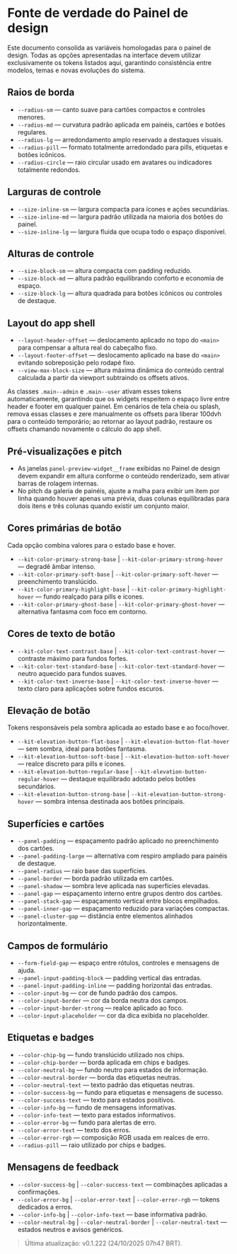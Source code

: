 # Fonte de verdade do Painel de design

Este documento consolida as variáveis homologadas para o painel de design. Todas as opções apresentadas na interface devem utilizar exclusivamente os tokens listados aqui, garantindo consistência entre modelos, temas e novas evoluções do sistema.

## Raios de borda
- `--radius-sm` — canto suave para cartões compactos e controles menores.
- `--radius-md` — curvatura padrão aplicada em painéis, cartões e botões regulares.
- `--radius-lg` — arredondamento amplo reservado a destaques visuais.
- `--radius-pill` — formato totalmente arredondado para pills, etiquetas e botões icônicos.
- `--radius-circle` — raio circular usado em avatares ou indicadores totalmente redondos.

## Larguras de controle
- `--size-inline-sm` — largura compacta para ícones e ações secundárias.
- `--size-inline-md` — largura padrão utilizada na maioria dos botões do painel.
- `--size-inline-lg` — largura fluida que ocupa todo o espaço disponível.

## Alturas de controle
- `--size-block-sm` — altura compacta com padding reduzido.
- `--size-block-md` — altura padrão equilibrando conforto e economia de espaço.
- `--size-block-lg` — altura quadrada para botões icônicos ou controles de destaque.

## Layout do app shell
- `--layout-header-offset` — deslocamento aplicado no topo do `<main>` para compensar a altura real do cabeçalho fixo.
- `--layout-footer-offset` — deslocamento aplicado na base do `<main>` evitando sobreposição pelo rodapé fixo.
- `--view-max-block-size` — altura máxima dinâmica do conteúdo central calculada a partir da viewport subtraindo os offsets ativos.

As classes `.main--admin` e `.main--user` ativam esses tokens automaticamente, garantindo que os widgets respeitem o espaço livre entre header e footer em qualquer painel. Em cenários de tela cheia ou splash, remova essas classes e zere manualmente os offsets para liberar 100dvh para o conteúdo temporário; ao retornar ao layout padrão, restaure os offsets chamando novamente o cálculo do app shell.

## Pré-visualizações e pitch
- As janelas `panel-preview-widget__frame` exibidas no Painel de design devem expandir em altura conforme o conteúdo renderizado, sem ativar barras de rolagem internas.
- No pitch da galeria de painéis, ajuste a malha para exibir um item por linha quando houver apenas uma prévia, duas colunas equilibradas para dois itens e três colunas quando existir um conjunto maior.

## Cores primárias de botão
Cada opção combina valores para o estado base e hover.
- `--kit-color-primary-strong-base` | `--kit-color-primary-strong-hover` — degradê âmbar intenso.
- `--kit-color-primary-soft-base` | `--kit-color-primary-soft-hover` — preenchimento translúcido.
- `--kit-color-primary-highlight-base` | `--kit-color-primary-highlight-hover` — fundo realçado para pills e ícones.
- `--kit-color-primary-ghost-base` | `--kit-color-primary-ghost-hover` — alternativa fantasma com foco em contorno.

## Cores de texto de botão
- `--kit-color-text-contrast-base` | `--kit-color-text-contrast-hover` — contraste máximo para fundos fortes.
- `--kit-color-text-standard-base` | `--kit-color-text-standard-hover` — neutro aquecido para fundos suaves.
- `--kit-color-text-inverse-base` | `--kit-color-text-inverse-hover` — texto claro para aplicações sobre fundos escuros.

## Elevação de botão
Tokens responsáveis pela sombra aplicada ao estado base e ao foco/hover.
- `--kit-elevation-button-flat-base` | `--kit-elevation-button-flat-hover` — sem sombra, ideal para botões fantasma.
- `--kit-elevation-button-soft-base` | `--kit-elevation-button-soft-hover` — realce discreto para pills e ícones.
- `--kit-elevation-button-regular-base` | `--kit-elevation-button-regular-hover` — destaque equilibrado adotado pelos botões secundários.
- `--kit-elevation-button-strong-base` | `--kit-elevation-button-strong-hover` — sombra intensa destinada aos botões principais.

## Superfícies e cartões
- `--panel-padding` — espaçamento padrão aplicado no preenchimento dos cartões.
- `--panel-padding-large` — alternativa com respiro ampliado para painéis de destaque.
- `--panel-radius` — raio base das superfícies.
- `--panel-border` — borda padrão utilizada em cartões.
- `--panel-shadow` — sombra leve aplicada nas superfícies elevadas.
- `--panel-gap` — espaçamento interno entre grupos dentro dos cartões.
- `--panel-stack-gap` — espaçamento vertical entre blocos empilhados.
- `--panel-inner-gap` — espaçamento reduzido para variações compactas.
- `--panel-cluster-gap` — distância entre elementos alinhados horizontalmente.

## Campos de formulário
- `--form-field-gap` — espaço entre rótulos, controles e mensagens de ajuda.
- `--panel-input-padding-block` — padding vertical das entradas.
- `--panel-input-padding-inline` — padding horizontal das entradas.
- `--color-input-bg` — cor de fundo padrão dos campos.
- `--color-input-border` — cor da borda neutra dos campos.
- `--color-input-border-strong` — realce aplicado ao foco.
- `--color-input-placeholder` — cor da dica exibida no placeholder.

## Etiquetas e badges
- `--color-chip-bg` — fundo translúcido utilizado nos chips.
- `--color-chip-border` — borda aplicada em chips e badges.
- `--color-neutral-bg` — fundo neutro para estados de informação.
- `--color-neutral-border` — borda das etiquetas neutras.
- `--color-neutral-text` — texto padrão das etiquetas neutras.
- `--color-success-bg` — fundo para etiquetas e mensagens de sucesso.
- `--color-success-text` — texto para estados positivos.
- `--color-info-bg` — fundo de mensagens informativas.
- `--color-info-text` — texto para estados informativos.
- `--color-error-bg` — fundo para alertas de erro.
- `--color-error-text` — texto dos erros.
- `--color-error-rgb` — composição RGB usada em realces de erro.
- `--radius-pill` — raio utilizado por chips e badges.

## Mensagens de feedback
- `--color-success-bg` | `--color-success-text` — combinações aplicadas a confirmações.
- `--color-error-bg` | `--color-error-text` | `--color-error-rgb` — tokens dedicados a erros.
- `--color-info-bg` | `--color-info-text` — base informativa padrão.
- `--color-neutral-bg` | `--color-neutral-border` | `--color-neutral-text` — estados neutros e avisos genéricos.

> Última atualização: v0.1.222 (24/10/2025 07h47 BRT).
